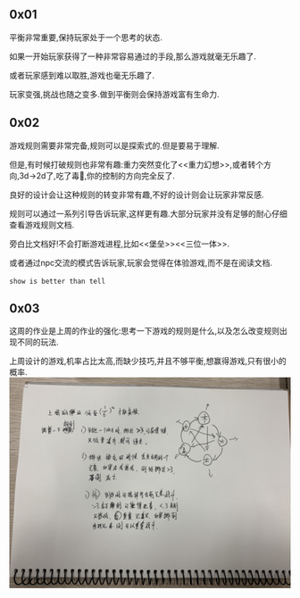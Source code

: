 ## 0x01
平衡非常重要,保持玩家处于一个思考的状态.

如果一开始玩家获得了一种非常容易通过的手段,那么游戏就毫无乐趣了.

或者玩家感到难以取胜,游戏也毫无乐趣了.

玩家变强,挑战也随之变多.做到平衡则会保持游戏富有生命力.

## 0x02
游戏规则需要非常完备,规则可以是探索式的.但是要易于理解.

但是,有时候打破规则也非常有趣:重力突然变化了<<重力幻想>>,或者转个方向,3d->2d了,吃了毒🍄️,你的控制的方向完全反了.

良好的设计会让这种规则的转变非常有趣,不好的设计则会让玩家非常反感.

规则可以通过一系列引导告诉玩家,这样更有趣.大部分玩家并没有足够的耐心仔细查看游戏规则文档.

旁白比文档好!不会打断游戏进程,比如<<堡垒>><<三位一体>>.

或者通过npc交流的模式告诉玩家,玩家会觉得在体验游戏,而不是在阅读文档.

`show is better than tell`

## 0x03

这周的作业是上周的作业的强化:思考一下游戏的规则是什么,以及怎么改变规则出现不同的玩法.

上周设计的游戏,机率占比太高,而缺少技巧,并且不够平衡,想赢得游戏,只有很小的概率.
<img src="pic_2.jpg" width="1024" hspace="0px" align="left" >
